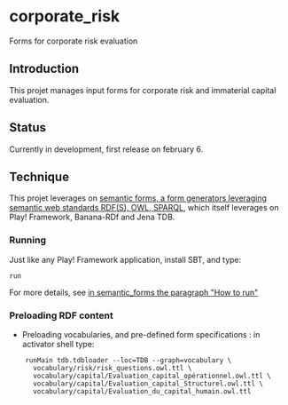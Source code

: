 # corporate\_risk
Forms for corporate risk evaluation

## Introduction
This projet manages input forms for corporate risk  and immaterial capital evaluation.

## Status

Currently in development, first release on february 6.

## Technique

This projet leverages on [semantic forms, a form generators leveraging semantic web standards RDF(S), OWL, SPARQL](https://github.com/jmvanel/semantic_forms#semantic-forms),
which itself leverages on Play! Framework, Banana-RDf and Jena TDB.

### Running

Just like any Play! Framework application, install SBT, and type:

    run

For more details, see [in semantic\_forms the paragraph "How to run"](https://github.com/jmvanel/semantic_forms/tree/master/scala/forms_play#how-to-run)

### Preloading RDF content

- Preloading vocabularies, and pre-defined form specifications : in activator shell type:
```
    runMain tdb.tdbloader --loc=TDB --graph=vocabulary \
      vocabulary/risk/risk_questions.owl.ttl \
      vocabulary/capital/Evaluation_capital_opérationnel.owl.ttl \
      vocabulary/capital/Evaluation_capital_Structurel.owl.ttl \
      vocabulary/capital/Evaluation_du_capital_humain.owl.ttl
```
